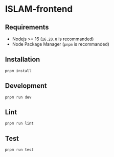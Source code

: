 # ISLAM-frontend

## Requirements
- Nodejs >= 16 (`16.20.0` is recommanded)
- Node Package Manager (`pnpm` is recommanded)

## Installation
```
pnpm install
```

## Development
```
pnpm run dev
```

## Lint
```
pnpm run lint
```

## Test
```
pnpm run test
```